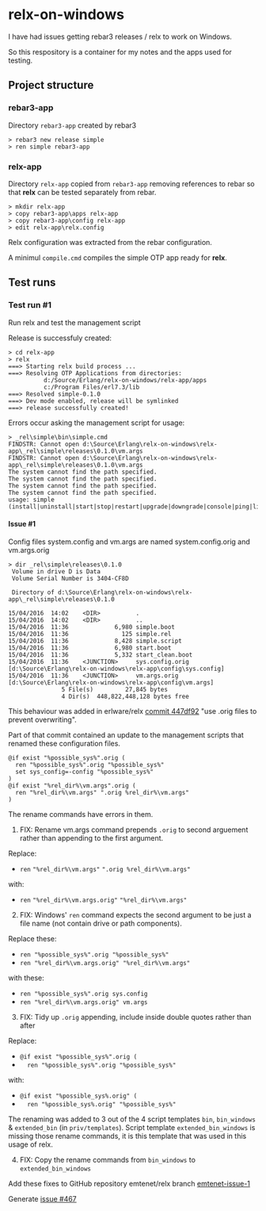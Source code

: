 # relx-on-windows

I have had issues getting rebar3 releases / relx to work on Windows.

So this respository is a container for my notes and the apps used for testing.

## Project structure

### rebar3-app

Directory `rebar3-app` created by rebar3

```
> rebar3 new release simple
> ren simple rebar3-app
```

### relx-app

Directory `relx-app` copied from `rebar3-app` removing references to rebar so that **relx** can be tested separately from rebar.

```
> mkdir relx-app
> copy rebar3-app\apps relx-app
> copy rebar3-app\config relx-app
> edit relx-app\relx.config
```

Relx configuration was extracted from the rebar configuration.

A minimul `compile.cmd` compiles the simple OTP app ready for **relx**.

## Test runs

### Test run #1

Run relx and test the management script

Release is successfuly created:

```
> cd relx-app
> relx
===> Starting relx build process ...
===> Resolving OTP Applications from directories:
          d:/Source/Erlang/relx-on-windows/relx-app/apps
          c:/Program Files/erl7.3/lib
===> Resolved simple-0.1.0
===> Dev mode enabled, release will be symlinked
===> release successfully created!
```

Errors occur asking the management script for usage:

```
> _rel\simple\bin\simple.cmd
FINDSTR: Cannot open d:\Source\Erlang\relx-on-windows\relx-app\_rel\simple\releases\0.1.0\vm.args
FINDSTR: Cannot open d:\Source\Erlang\relx-on-windows\relx-app\_rel\simple\releases\0.1.0\vm.args
The system cannot find the path specified.
The system cannot find the path specified.
The system cannot find the path specified.
The system cannot find the path specified.
usage: simple (install|uninstall|start|stop|restart|upgrade|downgrade|console|ping|list|attach)
```

#### Issue #1

Config files system.config and vm.args are named system.config.orig and vm.args.orig

```
> dir _rel\simple\releases\0.1.0
 Volume in drive D is Data
 Volume Serial Number is 3404-CF8D

 Directory of d:\Source\Erlang\relx-on-windows\relx-app\_rel\simple\releases\0.1.0

15/04/2016  14:02    <DIR>          .
15/04/2016  14:02    <DIR>          ..
15/04/2016  11:36             6,980 simple.boot
15/04/2016  11:36               125 simple.rel
15/04/2016  11:36             8,428 simple.script
15/04/2016  11:36             6,980 start.boot
15/04/2016  11:36             5,332 start_clean.boot
15/04/2016  11:36    <JUNCTION>     sys.config.orig [d:\Source\Erlang\relx-on-windows\relx-app\config\sys.config]
15/04/2016  11:36    <JUNCTION>     vm.args.orig [d:\Source\Erlang\relx-on-windows\relx-app\config\vm.args]
               5 File(s)         27,845 bytes
               4 Dir(s)  448,822,448,128 bytes free
```

This behaviour was added in erlware/relx
[commit 447df92](https://github.com/erlware/relx/commit/447df9204eddb92e3ce8ace581add4e7bba040e1)
"use .orig files to prevent overwriting".

Part of that commit contained an update to the management scripts that renamed these configuration files.

```
@if exist "%possible_sys%".orig (
  ren "%possible_sys%".orig "%possible_sys%" 
  set sys_config=-config "%possible_sys%"
)
@if exist "%rel_dir%\vm.args".orig (
  ren "%rel_dir%\vm.args" ".orig %rel_dir%\vm.args"
)
```

The rename commands have errors in them.

1. FIX: Rename vm.args command prepends `.orig` to second arguement rather than appending to the first argument.

  Replace:
  * `ren` `"%rel_dir%\vm.args"` `".orig %rel_dir%\vm.args"`
  
  with:
  * `ren` `"%rel_dir%\vm.args.orig"` `"%rel_dir%\vm.args"`
  
2. FIX: Windows' `ren` command expects the second argument to be just a file name (not contain drive or path components).

  Replace these:
  * `ren "%possible_sys%".orig "%possible_sys%"`
  * `ren "%rel_dir%\vm.args.orig" "%rel_dir%\vm.args"`

  with these:
  * `ren "%possible_sys%".orig sys.config`
  * `ren "%rel_dir%\vm.args.orig" vm.args`

3. FIX: Tidy up `.orig` appending, include inside double quotes rather than after

  Replace:
  * `@if exist "%possible_sys%".orig (`
  * `  ren "%possible_sys%".orig "%possible_sys%"`

  with:
  * `@if exist "%possible_sys%.orig" (`
  * `  ren "%possible_sys%.orig" "%possible_sys%"`

The renaming was added to 3 out of the 4 script templates `bin`, `bin_windows` & `extended_bin` (in `priv/templates`).
Script template `extended_bin_windows` is missing those rename commands, it is this template that was used in this usage of relx.

4. FIX: Copy the rename commands from `bin_windows` to `extended_bin_windows`

Add these fixes to GitHub repository emtenet/relx branch [emtenet-issue-1](https://github.com/emtenet/relx/tree/emtenet-issue-1)

Generate [issue #467](https://github.com/erlware/relx/issues/467)

